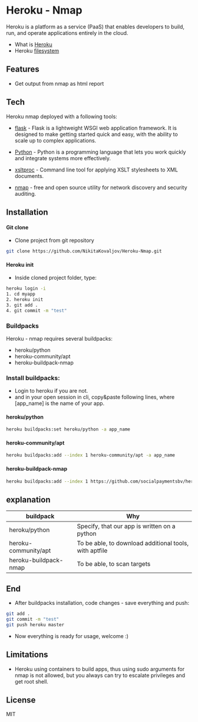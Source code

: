 # Heroku - Nmap

Heroku is a platform as a service (PaaS) that enables developers to build, run, and operate applications entirely in the cloud.

- What is [Heroku]
- Heroku [filesystem]

## Features

- Get output from nmap as html report 

## Tech

Heroku nmap deployed with a following tools:

- [flask] - Flask is a lightweight WSGI web application framework. It is designed to make getting started quick and easy, with the ability to scale up to complex applications.

- [Python] - Python is a programming language that lets you work quickly
and integrate systems more effectively.

- [xsltproc] - Command line tool for applying XSLT stylesheets to XML documents.

- [nmap] - free and open source utility for network discovery and security auditing.

## Installation

#### Git clone
 - Clone project from git repository
```bash
git clone https://github.com/NikitaKovaljov/Heroku-Nmap.git
```

#### Heroku init
- Inside cloned project folder, type:

```bash
heroku login -i
1. cd myapp
2. heroku init
3. git add .
4. git commit -m "test"
```
### Buildpacks
Heroku - nmap requires several buildpacks:
- heroku/python
- heroku-community/apt
- heroku-buildpack-nmap

### Install buildpacks:

- Login to heroku if you are not. 
- and in your open session in cli, copy&paste following lines, where [app_name] is the name of your app.

#### heroku/python

```bash
heroku buildpacks:set heroku/python -a app_name
```

#### heroku-community/apt

```bash
heroku buildpacks:add --index 1 heroku-community/apt -a app_name
```

#### heroku-buildpack-nmap

```bash
heroku buildpacks:add --index 1 https://github.com/socialpaymentsbv/heroku-buildpack-nmap.git -a app_name
```

## explanation

| buildpack | Why |
| ------ | ------ |
| heroku/python | Specify, that our app is written on a python |
| heroku-community/apt | To be able, to download additional tools, with aptfile |
| heroku-buildpack-nmap | To be able, to scan targets |

## End

- After buildpacks installation, code changes - save everything and push:

```bash
git add .
git commit -m "test"
git push heroku master
```
- Now everything is ready for usage, welcome :)

## Limitations

- Heroku using containers to build apps, thus using sudo arguments for nmap is not allowed, but you always can try to escalate privileges and get root shell. 

## License
MIT

   [flask]: <https://palletsprojects.com/p/flask/>
   [Python]: <https://www.python.org/>
   [xsltproc]: <https://linux.die.net/man/1/xsltproc>
   [nmap]: <https://nmap.org/>
   [Heroku]: <https://www.heroku.com/what>
   [filesystem]: <https://devcenter.heroku.com/articles/dynos#ephemeral-filesystem>

